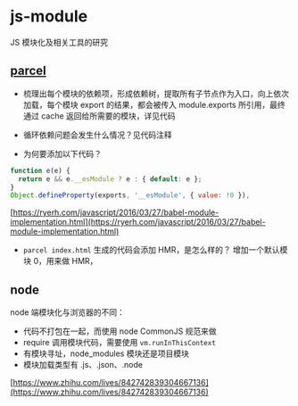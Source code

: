 # js-module
JS 模块化及相关工具的研究

## [parcel](https://github.com/parcel-bundler/parcel)

* 梳理出每个模块的依赖项，形成依赖树，提取所有子节点作为入口，向上依次加载，每个模块 export 的结果，都会被传入 module.exports 所引用，最终通过 cache 返回给所需要的模块，详见代码 

* 循环依赖问题会发生什么情况？见代码注释

* 为何要添加以下代码？
```javascript
function e(e) {
  return e && e.__esModule ? e : { default: e };
}
Object.defineProperty(exports, '__esModule', { value: !0 }),
```
[https://ryerh.com/javascript/2016/03/27/babel-module-implementation.html](https://ryerh.com/javascript/2016/03/27/babel-module-implementation.html)

* `parcel index.html` 生成的代码会添加 HMR，是怎么样的？
增加一个默认模块 0，用来做 HMR，

## node

node 端模块化与浏览器的不同：
* 代码不打包在一起，而使用 node CommonJS 规范来做
* require 调用模块代码，需要使用 `vm.runInThisContext`
* 有模块寻址，node_modules 模块还是项目模块
* 模块加载类型有 .js、.json、.node

[https://www.zhihu.com/lives/842742839304667136](https://www.zhihu.com/lives/842742839304667136)
